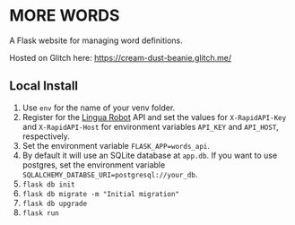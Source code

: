 # MORE WORDS

A Flask website for managing word definitions.

Hosted on Glitch here: https://cream-dust-beanie.glitch.me/

## Local Install

1. Use `env` for the name of your venv folder.
2. Register for the [Lingua Robot](https://rapidapi.com/rokish/api/lingua-robot/) API and set the values for `X-RapidAPI-Key` and `X-RapidAPI-Host` for environment variables `API_KEY` and `API_HOST`, respectively.
3. Set the environment variable `FLASK_APP=words_api`.
4. By default it will use an SQLite database at `app.db`. If you want to use postgres, set the environment variable `SQLALCHEMY_DATABSE_URI=postgresql://your_db`.
5. `flask db init`
6. `flask db migrate -m "Initial migration"`
7. `flask db upgrade`
8. `flask run`
